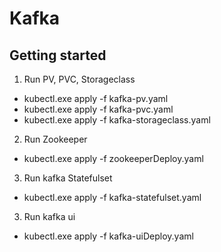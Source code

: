 # Kafka

## Getting started

1. Run PV, PVC, Storageclass 
 - kubectl.exe apply -f kafka-pv.yaml
 - kubectl.exe apply -f kafka-pvc.yaml
 - kubectl.exe apply -f kafka-storageclass.yaml

2. Run Zookeeper 
 - kubectl.exe apply -f zookeeperDeploy.yaml

3. Run kafka Statefulset
 - kubectl.exe apply -f kafka-statefulset.yaml

3. Run kafka ui
 - kubectl.exe apply -f kafka-uiDeploy.yaml


